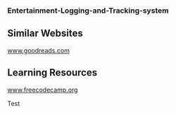 ### Entertainment-Logging-and-Tracking-system

## Similar Websites
www.goodreads.com

## Learning Resources
www.freecodecamp.org



Test

